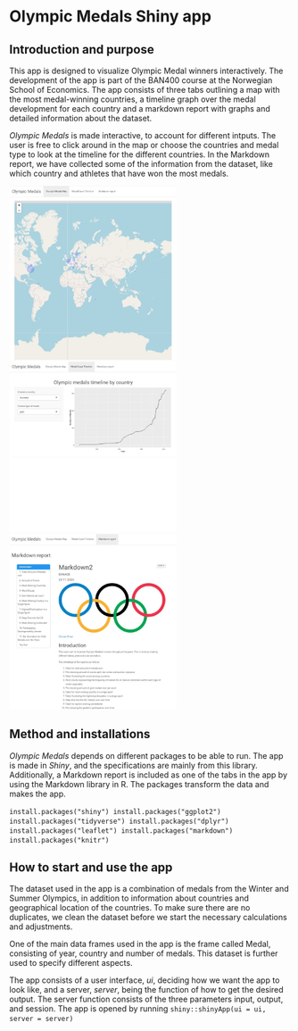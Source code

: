 # Olympic Medals Shiny app

## Introduction and purpose
This app is designed to visualize Olympic Medal winners interactively. The development of the app is part of the BAN400 course at the Norwegian School of Economics. The app consists of three tabs outlining a map with the most medal-winning countries, a timeline graph over the medal development for each country and a markdown report with graphs and detailed information about the dataset.

*Olympic Medals* is made interactive, to account for different intputs. The user is free to click around in the map or choose the countries and medal type to look at the timeline for the different countries. In the Markdown report, we have collected some of the information from the dataset, like which country and athletes that have won the most medals. 

<img src="https://raw.githubusercontent.com/juliengol/BAN400/main/medal_map.JPG" width="300"> <img src="https://raw.githubusercontent.com/juliengol/BAN400/main/medal_timeline.JPG" width="300"> <img src="https://raw.githubusercontent.com/juliengol/BAN400/main/markdown_report.JPG" width="300">


## Method and installations 
*Olympic Medals* depends on different packages to be able to run. The app is made in *Shiny*, and the specifications are mainly from this library. Additionally, a Markdown report is included as one of the tabs in the app by using the Markdown library in R. The packages transform the data and makes the app.


`install.packages("shiny")
 install.packages("ggplot2")
 install.packages("tidyverse")
 install.packages("dplyr")
 install.packages("leaflet")
 install.packages("markdown")
 install.packages("knitr")`

## How to start and use the app
The dataset used in the app is a combination of medals from the Winter and Summer Olympics, in addition to information about countries and geographical location of the countries. To make sure there are no duplicates, we clean the dataset before we start the necessary calculations and adjustments. 

One of the main data frames used in the app is the frame called Medal, consisting of year, country and number of medals. This dataset is further used to specify different aspects. 

The app consists of a user interface, *ui*, deciding how we want the app to look like, and a server, *server*, being the function of how to get the desired output. The server function consists of the three parameters input, output, and session. The app is opened by running `shiny::shinyApp(ui = ui, server = server)`







